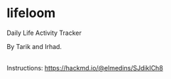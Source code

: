 # lifeloom
Daily Life Activity Tracker

By Tarik and Irhad.

<br /> Instructions: https://hackmd.io/@elmedins/SJdikICh8
